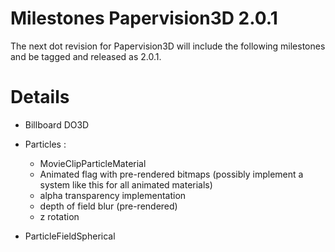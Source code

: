 # Milestones Papervision3D 2.0.1 #

The next dot revision for Papervision3D will include the following milestones and be tagged and released as 2.0.1.


# Details #

  * Billboard DO3D

  * Particles :
    * MovieClipParticleMaterial
    * Animated flag with pre-rendered bitmaps (possibly implement a system like this for all animated materials)
    * alpha transparency implementation
    * depth of field blur (pre-rendered)
    * z rotation

  * ParticleFieldSpherical
